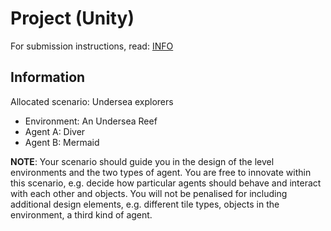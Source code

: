 # Project (Unity)

For submission instructions, read: [INFO](https://github.com/pranigopu/interactiveAgents-proceduralGeneration/blob/ca3e4aa247c7a30dbdcffb13528ca7225d9e7da4/project/INFO.pdf)

## Information
Allocated scenario: Undersea explorers

- Environment: An Undersea Reef
- Agent A: Diver
- Agent B: Mermaid

**NOTE**: Your scenario should guide you in the design of the level environments and the two types of agent. You are free to innovate within this scenario, e.g. decide how particular agents should behave and interact with each other and objects. You will not be penalised for including additional design elements, e.g. different tile types, objects in the environment, a third kind of agent.
